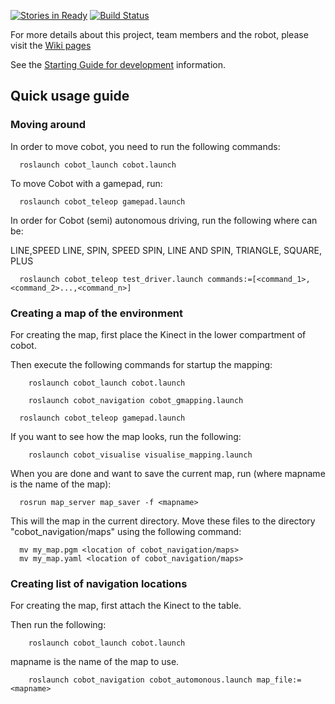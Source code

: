 [![Stories in Ready](https://badge.waffle.io/MinorRoboticsTeam4/Cobot_ROS.svg?label=ready&title=Ready)](http://waffle.io/MinorRoboticsTeam4/Cobot_ROS)
[![Build Status](https://travis-ci.org/MinorRoboticsTeam4/Cobot_ROS.svg)](https://travis-ci.org/MinorRoboticsTeam4/Cobot_ROS)


For more details about this project, team members and the robot, please visit the [Wiki pages](https://github.com/MinorRoboticsTeam4/CoffeeBot/wiki) 

See the  [Starting Guide for development](https://github.com/MinorRoboticsTeam4/CoffeeBot/wiki)  information. 


## Quick usage guide

### Moving around
In order to move cobot, you need to run the following commands:

```shell
  roslaunch cobot_launch cobot.launch
```

To move Cobot with a gamepad, run:

```shell
  roslaunch cobot_teleop gamepad.launch
```
In order for Cobot (semi) autonomous driving, run the following where <command> can be:

LINE,SPEED LINE, SPIN, SPEED SPIN, LINE AND SPIN, TRIANGLE, SQUARE, PLUS

```shell
  roslaunch cobot_teleop test_driver.launch commands:=[<command_1>,<command_2>...,<command_n>]
```

### Creating a map of the environment

For creating the map, first place the Kinect in the lower compartment of cobot.

Then execute the following commands for startup the mapping:
 
```shell
    roslaunch cobot_launch cobot.launch
```

```shell
    roslaunch cobot_navigation cobot_gmapping.launch
```

```shell
  roslaunch cobot_teleop gamepad.launch
```

If you want to see how the map looks, run the following:

```shell
    roslaunch cobot_visualise visualise_mapping.launch
```


When you are done and want to save the current map, run (where mapname is the name of the map):
```shell
  rosrun map_server map_saver -f <mapname>
```

This will the map in the current directory. Move these files to the directory "cobot_navigation/maps" using the following command:

```shell
  mv my_map.pgm <location of cobot_navigation/maps>
  mv my_map.yaml <location of cobot_navigation/maps>
```

### Creating list of navigation locations

For creating the map, first attach the Kinect to the table.

Then run the following:

```shell
    roslaunch cobot_launch cobot.launch
```

mapname is the name of the map to use.

```shell
    roslaunch cobot_navigation cobot_automonous.launch map_file:=<mapname>
```




